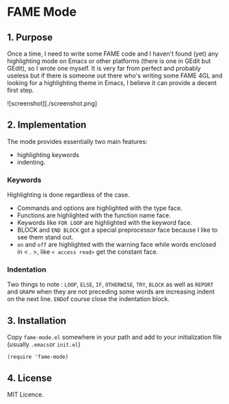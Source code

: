 # FAME Mode

## 1. Purpose
Once a time, I need to write some FAME code and I haven't found (yet) any highlighting mode on Emacs or other platforms (there is one in GEdit but GEdit), so I wrote one myself. 
It is very far from perfect and probably useless but if there is someone out there who's writing some FAME 4GL and looking for a highlighting theme in Emacs, I believe it can provide a decent first step. 

![screenshot][./screenshot.png]

## 2. Implementation
The mode provides essentially two main features:
- highlighting keywords
- indenting.

### Keywords
Highlighting is done regardless of the case. 

- Commands and options are highlighted with the type face. 
- Functions are highlighted with the function name face. 
- Keywords like `FOR LOOP` are highlighted with the keyword face.
- BLOCK and `END BLOCK` got a special preprocessor face because I like to see them stand out.
- `on` and `off` are highlighted with the warning face while words enclosed in < . >, like `< access read>` get the constant face.

### Indentation
Two things to note :
`LOOP`, `ELSE`, `IF`, `OTHERWISE`, `TRY`, `BLOCK` as well as `REPORT`  and `GRAPH` when they are not preceding some words are increasing indent on the next line.
`END`of course close the indentation block.

## 3. Installation
Copy `fame-mode.el` somewhere in your path and add to your initialization file (usually `.emacs`or `init.el`)
```emacs-lisp
(require 'fame-mode)
```

## 4. License
MIT Licence.

